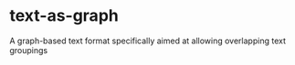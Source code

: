# text-as-graph
A graph-based text format specifically aimed at allowing overlapping text groupings

